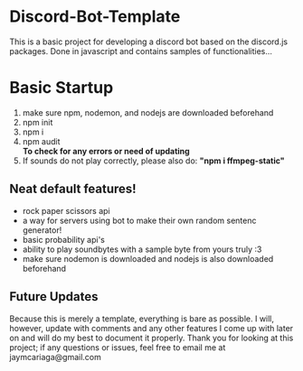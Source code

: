 # Discord-Bot-Template
This is a basic project for developing a discord bot based on the discord.js packages.  Done in javascript and contains samples of functionalities...

<h1>Basic Startup</h1>
<ol>
  <li>make sure npm, nodemon, and nodejs are downloaded beforehand</li>
  <li>npm init</li>
  <li>npm i</li>
  <li>npm audit <br /><b>To check for any errors or need of updating</b></li>
  <li>If sounds do not play correctly, please also do: <b>"npm i ffmpeg-static"</b></li>
</ol>

<h2>Neat default features!</h2>
<ul>
  <li>rock paper scissors api</li>
  <li>a way for servers using bot to make their own random sentenc generator!</li>
  <li>basic probability api's</li>
  <li>ability to play soundbytes with a sample byte from yours truly :3</li>
  <li>make sure nodemon is downloaded and nodejs is also downloaded beforehand</li>
</ul>

<h2>Future Updates</h2>
Because this is merely a template, everything is bare as possible. I will, however, update with comments and any other features I come up with later on and will
do my best to document it properly. Thank you for looking at this project; if any questions or issues, feel free to email me at jaymcariaga@gmail.com

